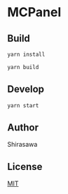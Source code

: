 # MCPanel

## Build

```bash
yarn install

yarn build
```

## Develop

```bash
yarn start
```

## Author

Shirasawa

## License

[MIT](./LICENSE)
